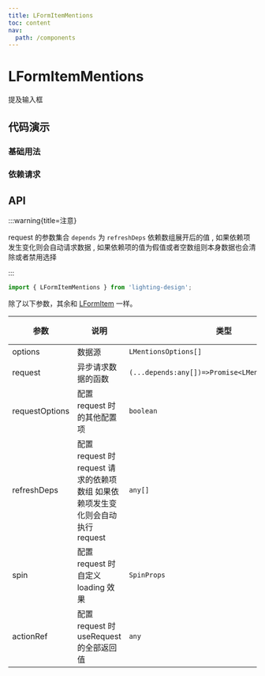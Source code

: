 ```yaml
---
title: LFormItemMentions
toc: content
nav:
  path: /components
---
```


# LFormItemMentions

提及输入框

## 代码演示

### 基础用法

<code src='./demos/Demo1.tsx'></code>

### 依赖请求

<code src='./demos/Demo2.tsx'></code>

## API

:::warning{title=注意}

request 的参数集合 `depends` 为 `refreshDeps` 依赖数组展开后的值 , 如果依赖项发生变化则会自动请求数据 , 如果依赖项的值为假值或者空数组则本身数据也会清除或者禁用选择

:::

```ts
import { LFormItemMentions } from 'lighting-design';
```

除了以下参数，其余和 [LFormItem](/components/form-item#api) 一样。

| 参数           | 说明                                                                            | 类型                                              | 默认值  |
| -------------- | ------------------------------------------------------------------------------- | ------------------------------------------------- | ------- |
| options        | 数据源                                                                          | `LMentionsOptions[]`                              | `-`     |
| request        | 异步请求数据的函数                                                              | `(...depends:any[])=>Promise<LMentionsOptions[]>` | `-`     |
| requestOptions | 配置 request 时 的其他配置项                                                    | `boolean`                                         | `false` |
| refreshDeps    | 配置 request 时 request 请求的依赖项数组 如果依赖项发生变化则会自动执行 request | `any[]`                                           | `[]`    |
| spin           | 配置 request 时自定义 loading 效果                                              | `SpinProps`                                       | `-`     |
| actionRef      | 配置 request 时 useRequest 的全部返回值                                         | `any`                                             | `-`     |
